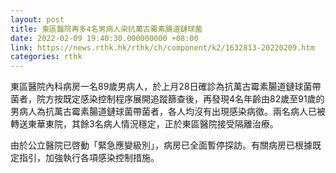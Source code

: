 ```yaml
---
layout: post
title: 東區醫院再多4名男病人染抗萬古霉素腸道鏈球菌
date: 2022-02-09 19:40:30.000000000 +08:00
link: https://news.rthk.hk/rthk/ch/component/k2/1632813-20220209.htm
categories: rthk
---
```


東區醫院內科病房一名89歲男病人，於上月28日確診為抗萬古霉素腸道鏈球菌帶菌者，院方按既定感染控制程序展開追蹤篩查後，再發現4名年齡由82歲至91歲的男病人為抗萬古霉素腸道鏈球菌帶菌者，各人均沒有出現感染病徵。兩名病人已被轉送東華東院，其餘3名病人情況穩定，正於東區醫院接受隔離治療。
 
由於公立醫院已啓動「緊急應變級別」，病房已全面暫停探訪。有關病房已根據既定指引，加強執行各項感染控制措施。

